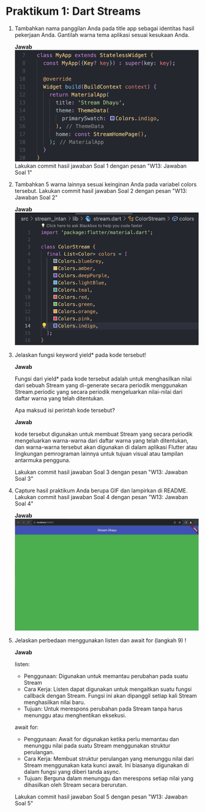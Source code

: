 # Praktikum 1: Dart Streams

1. Tambahkan nama panggilan Anda pada title app sebagai identitas hasil pekerjaan Anda.
   Gantilah warna tema aplikasi sesuai kesukaan Anda.

   <b>Jawab</b>
   ![img](docs/1.png)
   Lakukan commit hasil jawaban Soal 1 dengan pesan "W13: Jawaban Soal 1"

2. Tambahkan 5 warna lainnya sesuai keinginan Anda pada variabel colors tersebut.
   Lakukan commit hasil jawaban Soal 2 dengan pesan "W13: Jawaban Soal 2"

   <b>Jawab</b>
   ![img](docs/2.png)

3. Jelaskan fungsi keyword yield\* pada kode tersebut!

   <b>Jawab</b>

   Fungsi dari yield\* pada kode tersebut adalah untuk menghasilkan nilai dari sebuah Stream yang di-generate secara periodik menggunakan Stream.periodic yang secara periodik mengeluarkan nilai-nilai dari daftar warna yang telah ditentukan.

   Apa maksud isi perintah kode tersebut?

   <b>Jawab</b>

   kode tersebut digunakan untuk membuat Stream yang secara periodik mengeluarkan warna-warna dari daftar warna yang telah ditentukan, dan warna-warna tersebut akan digunakan di dalam aplikasi Flutter atau lingkungan pemrograman lainnya untuk tujuan visual atau tampilan antarmuka pengguna.

   Lakukan commit hasil jawaban Soal 3 dengan pesan "W13: Jawaban Soal 3"

4. Capture hasil praktikum Anda berupa GIF dan lampirkan di README. Lakukan commit hasil jawaban Soal 4 dengan pesan "W13: Jawaban Soal 4"

   <b>Jawab</b>
   ![img](docs/3.gif)

5. Jelaskan perbedaan menggunakan listen dan await for (langkah 9) !

   <b>Jawab</b>

   listen:

   - Penggunaan: Digunakan untuk memantau perubahan pada suatu Stream
   - Cara Kerja: Listen dapat digunakan untuk mengaitkan suatu fungsi callback dengan Stream. Fungsi ini akan dipanggil setiap kali Stream menghasilkan nilai baru.
   - Tujuan: Untuk merespons perubahan pada Stream tanpa harus menunggu atau menghentikan eksekusi.

   await for:

   - Penggunaan: Await for digunakan ketika perlu memantau dan menunggu nilai pada suatu Stream menggunakan struktur perulangan.
   - Cara Kerja: Membuat struktur perulangan yang menunggu nilai dari Stream menggunakan kata kunci await. Ini biasanya digunakan di dalam fungsi yang diberi tanda async.
   - Tujuan: Berguna dalam menunggu dan merespons setiap nilai yang dihasilkan oleh Stream secara berurutan.

   Lakukan commit hasil jawaban Soal 5 dengan pesan "W13: Jawaban Soal 5"
